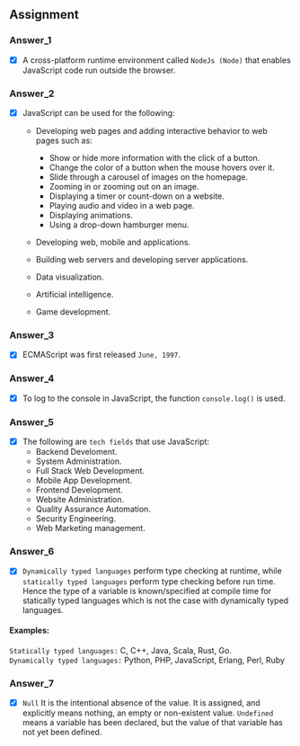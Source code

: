 ## Assignment

### Answer_1
- [x] A cross-platform runtime environment called ```NodeJs (Node)``` that enables JavaScript code run outside the browser.

### Answer_2
- [x] JavaScript can be used for the following:
    * Developing web pages and adding interactive behavior to web pages such as:

        * Show or hide more information with the click of a button.
        * Change the color of a button when the mouse hovers over it.
        * Slide through a carousel of images on the homepage.
        * Zooming in or zooming out on an image.
        * Displaying a timer or count-down on a website.
        * Playing audio and video in a web page.
        * Displaying animations.
        * Using a drop-down hamburger menu.
    * Developing web, mobile and applications.
    * Building web servers and developing server applications.
    * Data visualization.
    * Artificial intelligence.
    * Game development.

### Answer_3
- [x] ECMAScript was first released ```June, 1997```.

### Answer_4
- [x] To log to the console in JavaScript, the function ```console.log()``` is used.

### Answer_5    
- [x] The following are ```tech fields``` that use JavaScript:
    * Backend Develoment.
    * System Administration.
    * Full Stack Web Development.
    * Mobile App Development.
    * Frontend Development.
    * Website Administration.
    * Quality Assurance Automation.
    * Security Engineering.
    * Web Marketing management.

### Answer_6
- [x] ```Dynamically typed languages``` perform type checking at runtime, while ```statically typed languages``` perform type checking before run time. Hence the type of a variable is known/specified at compile time for statically typed languages which is not the case with dynamically typed languages.
#### Examples:
```Statically typed languages:``` C, C++, Java, Scala, Rust, Go. \
```Dynamically typed languages:``` Python, PHP, JavaScript, Erlang,  Perl, Ruby

### Answer_7
 - [x] ```Null``` It is the intentional absence of the value. It is assigned, and explicitly means nothing, an empty or non-existent value.
 ```Undefined``` means a variable has been declared, but the value of that variable has not yet been defined.
